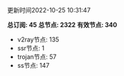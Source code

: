 更新时间2022-10-25 10:31:47

**总订阅: 45**
**总节点: 2322**
**有效节点: 340**
- v2ray节点: 135
- ssr节点: 1
- trojan节点: 57
- ss节点: 147
